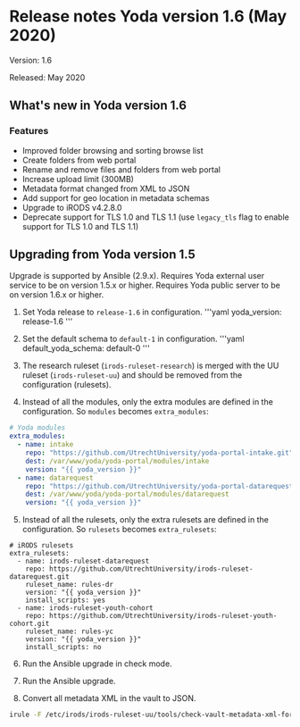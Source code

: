 # Release notes Yoda version 1.6 (May 2020)

Version: 1.6

Released: May 2020

## What's new in Yoda version 1.6
### Features
- Improved folder browsing and sorting browse list
- Create folders from web portal
- Rename and remove files and folders from web portal
- Increase upload limit (300MB)
- Metadata format changed from XML to JSON
- Add support for geo location in metadata schemas
- Upgrade to iRODS v4.2.8.0
- Deprecate support for TLS 1.0 and TLS 1.1 (use `legacy_tls` flag to enable support for TLS 1.0 and TLS 1.1)

## Upgrading from Yoda version 1.5
Upgrade is supported by Ansible (2.9.x).
Requires Yoda external user service to be on version 1.5.x or higher.
Requires Yoda public server to be on version 1.6.x or higher.

1. Set Yoda release to `release-1.6` in configuration.
'''yaml
yoda_version: release-1.6
'''

2. Set the default schema to `default-1` in configuration.
'''yaml
default_yoda_schema: default-0
'''

3. The research ruleset (`irods-ruleset-research`) is merged with the UU ruleset (`irods-ruleset-uu`) and should be removed from the configuration (rulesets).

4. Instead of all the modules, only the extra modules are defined in the configuration. So `modules` becomes `extra_modules`:
```yaml
# Yoda modules
extra_modules:
  - name: intake
    repo: "https://github.com/UtrechtUniversity/yoda-portal-intake.git"
    dest: /var/www/yoda/yoda-portal/modules/intake
    version: "{{ yoda_version }}"
  - name: datarequest
    repo: "https://github.com/UtrechtUniversity/yoda-portal-datarequest.git"
    dest: /var/www/yoda/yoda-portal/modules/datarequest
    version: "{{ yoda_version }}"
```

5. Instead of all the rulesets, only the extra rulesets are defined in the configuration. So `rulesets` becomes `extra_rulesets`:
```
# iRODS rulesets
extra_rulesets:
  - name: irods-ruleset-datarequest
    repo: https://github.com/UtrechtUniversity/irods-ruleset-datarequest.git
    ruleset_name: rules-dr
    version: "{{ yoda_version }}"
    install_scripts: yes
  - name: irods-ruleset-youth-cohort
    repo: https://github.com/UtrechtUniversity/irods-ruleset-youth-cohort.git
    ruleset_name: rules-yc
    version: "{{ yoda_version }}"
    install_scripts: no
```

6. Run the Ansible upgrade in check mode.

7. Run the Ansible upgrade.

8. Convert all metadata XML in the vault to JSON.
```bash
irule -F /etc/irods/irods-ruleset-uu/tools/check-vault-metadata-xml-for-transformation-to-json.r
```
